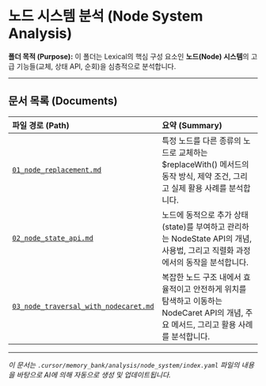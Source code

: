 # 노드 시스템 분석 (Node System Analysis)

**폴더 목적 (Purpose):** 이 폴더는 Lexical의 핵심 구성 요소인 **노드(Node) 시스템**의 고급 기능들(교체, 상태 API, 순회)을 심층적으로 분석합니다.

---

## 문서 목록 (Documents)

| 파일 경로 (Path)                                 | 요약 (Summary)                                                                                                                  |
| :----------------------------------------------- | :------------------------------------------------------------------------------------------------------------------------------ |
| [`01_node_replacement.md`](./01_node_replacement.md) | 특정 노드를 다른 종류의 노드로 교체하는 $replaceWith<T>() 메서드의 동작 방식, 제약 조건, 그리고 실제 활용 사례를 분석합니다. |
| [`02_node_state_api.md`](./02_node_state_api.md)       | 노드에 동적으로 추가 상태(state)를 부여하고 관리하는 NodeState API의 개념, 사용법, 그리고 직렬화 과정에서의 동작을 분석합니다.  |
| [`03_node_traversal_with_nodecaret.md`](./03_node_traversal_with_nodecaret.md) | 복잡한 노드 구조 내에서 효율적이고 안전하게 위치를 탐색하고 이동하는 NodeCaret API의 개념, 주요 메서드, 그리고 활용 사례를 분석합니다. |

---

*이 문서는 `.cursor/memory_bank/analysis/node_system/index.yaml` 파일의 내용을 바탕으로 AI에 의해 자동으로 생성 및 업데이트됩니다.* 